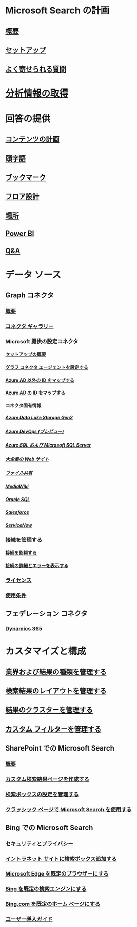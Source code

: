 # Microsoft Search の計画
## [概要](overview-microsoft-search.md)
## [セットアップ](setup-microsoft-search.md)
## [よく寄せられる質問](faqs.md)
# [分析情報の取得](usage-reports.md)
# 回答の提供
## [コンテンツの計画](plan-your-content.md)
## [頭字語](manage-acronyms.md)
## [ブックマーク](manage-bookmarks.md)
## [フロア設計](manage-floorplans.md)
## [場所](manage-locations.md)
## [Power BI](manage-powerbi.md)
## [Q&A](manage-qas.md)
# データ ソース
## Graph コネクタ
### [概要](connectors-overview.md)
### [コネクタ ギャラリー](connectors-gallery.md)
### Microsoft 提供の設定コネクタ
#### [セットアップの概要](configure-connector.md)
#### [グラフ コネクタ エージェントを設定する](graph-connector-agent.md)
#### [Azure AD 以外の ID をマップする](map-non-aad.md)
#### [Azure AD の ID をマップする](map-aad.md)
#### コネクタ固有情報
##### [Azure Data Lake Storage Gen2](azure-data-lake-connector.md)
##### [Azure DevOps (プレビュー)](azure-devops-connector.md)
##### [Azure SQL および Microsoft SQL Server](MSSQL-connector.md)
##### [大企業の Web サイト](enterprise-web-connector.md)
##### [ファイル共有](fileshare-connector.md)
##### [MediaWiki](mediawiki-connector.md)
##### [Oracle SQL](OracleSQL-connector.md)
##### [Salesforce](salesforce-connector.md)
##### [ServiceNow](servicenow-connector.md)
### 接続を管理する
#### [接続を監視する](manage-connector.md)
#### [接続の詳細とエラーを表示する](connector-details-errors.md)
### [ライセンス](licensing.md)
### [使用条件](terms-of-use.md)
## フェデレーション コネクタ
### [Dynamics 365](manage-dynamics365.md)
# カスタマイズと構成
## [業界および結果の種類を管理する](customize-search-page.md)
## [検索結果のレイアウトを管理する](customize-results-layout.md)
## [結果のクラスターを管理する](result-cluster.md)
## [カスタム フィルターを管理する](custom-filters.md)
## SharePoint での Microsoft Search
### [概要](get-started-search-in-sharepoint-online.md)
### [カスタム検索結果ページを作成する](create-search-results-pages.md)
### [検索ボックスの設定を管理する](manage-spo-search-box.md)
### [クラッシック ページで Microsoft Search を使用する ](manage-classic-spo-pages.md)
## Bing での Microsoft Search
### [セキュリティとプライバシー](security-for-search.md)
### [イントラネット サイトに検索ボックス追加する](add-a-search-box-to-your-intranet-site.md)
### [Microsoft Edge を既定のブラウザーにする](/deployedge/edge-default-browser)
### [Bing を既定の検索エンジンにする](set-default-search-engine.md)
### [Bing.com を既定のホーム ページにする](set-default-homepage.md)
### [ユーザー導入ガイド](user-adoption-guide.md)
